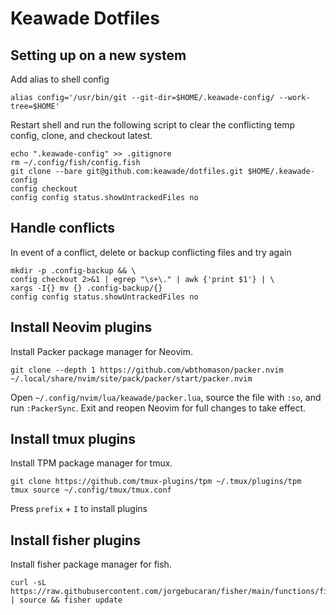 # Keawade Dotfiles

## Setting up on a new system

Add alias to shell config

```shell
alias config='/usr/bin/git --git-dir=$HOME/.keawade-config/ --work-tree=$HOME'
```

Restart shell and run the following script to clear the conflicting temp config,
clone, and checkout latest.

```shell
echo ".keawade-config" >> .gitignore
rm ~/.config/fish/config.fish
git clone --bare git@github.com:keawade/dotfiles.git $HOME/.keawade-config
config checkout
config config status.showUntrackedFiles no
```

## Handle conflicts

In event of a conflict, delete or backup conflicting files and try again

```shell
mkdir -p .config-backup && \
config checkout 2>&1 | egrep "\s+\." | awk {'print $1'} | \
xargs -I{} mv {} .config-backup/{}
config config status.showUntrackedFiles no
```

## Install Neovim plugins

Install Packer package manager for Neovim.

```shell
git clone --depth 1 https://github.com/wbthomason/packer.nvim ~/.local/share/nvim/site/pack/packer/start/packer.nvim
```

Open `~/.config/nvim/lua/keawade/packer.lua`, source the file with `:so`, and
run `:PackerSync`. Exit and reopen Neovim for full changes to take effect.

## Install tmux plugins

Install TPM package manager for tmux.

```shell
git clone https://github.com/tmux-plugins/tpm ~/.tmux/plugins/tpm
tmux source ~/.config/tmux/tmux.conf
```

Press `prefix` + `I` to install plugins

## Install fisher plugins

Install fisher package manager for fish.

```shell
curl -sL https://raw.githubusercontent.com/jorgebucaran/fisher/main/functions/fisher.fish | source && fisher update
```
